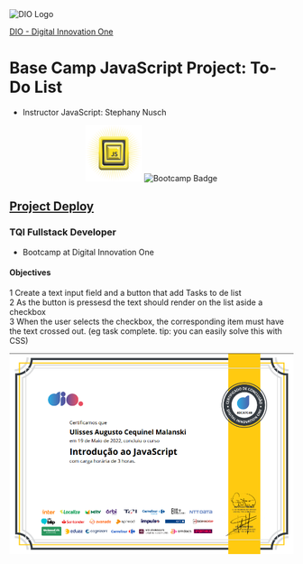 <img alt="DIO Logo" title="DIO logo" width="100px" src="https://hermes.digitalinnovation.one/assets/diome/logo.svg">  
  
[DIO - Digital Innovation One](https://web.dio.me)  

# Base Camp JavaScript Project: To-Do List 
- Instructor JavaScript: Stephany Nusch 
  
<div align="center">
<img alt="Base camp JavaScript Course badge" title="Base camp JavaScript Course badge" width="100px" src="coursebadge.png">
<img alt="Bootcamp Badge" title="Bootcamp Badge" width="100px" src="https://hermes.digitalinnovation.one/tracks/3c8be628-5138-4b63-9cfa-e5313cc03103.png">

</div>

  
## [Project Deploy](https://github.com/malanski/toDoList/)
 
### TQI Fullstack Developer
- Bootcamp at Digital Innovation One  

#### Objectives
  
1 Create a text input field and a button that add Tasks to de list  
2 As the button is pressesd the text should render on the list aside a checkbox  
3 When the user selects the checkbox, the corresponding item must have the text crossed out. (eg task complete. tip: you can easily solve this with CSS)  
    
<div align="center">
<img width="520px" alt="Base camp JavaScript Course certification" title="Base camp JavaScript Course certification" src="certifDio.png">
</div>
